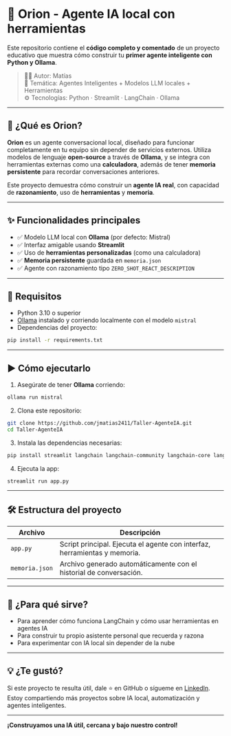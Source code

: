 # 🧠 Orion - Agente IA local con herramientas

Este repositorio contiene el **código completo y comentado** de un proyecto educativo que muestra cómo construir tu **primer agente inteligente con Python y Ollama**.

> 👨‍💻 Autor: Matías  
> 🧩 Temática: Agentes Inteligentes + Modelos LLM locales + Herramientas  
> ⚙️ Tecnologías: Python · Streamlit · LangChain · Ollama

---

## 🚀 ¿Qué es Orion?

**Orion** es un agente conversacional local, diseñado para funcionar completamente en tu equipo sin depender de servicios externos. Utiliza modelos de lenguaje **open-source** a través de **Ollama**, y se integra con herramientas externas como una **calculadora**, además de tener **memoria persistente** para recordar conversaciones anteriores.

Este proyecto demuestra cómo construir un **agente IA real**, con capacidad de **razonamiento**, uso de **herramientas** y **memoria**.

---

## ✨ Funcionalidades principales

- ✅ Modelo LLM local con **Ollama** (por defecto: Mistral)
- ✅ Interfaz amigable usando **Streamlit**
- ✅ Uso de **herramientas personalizadas** (como una calculadora)
- ✅ **Memoria persistente** guardada en `memoria.json`
- ✅ Agente con razonamiento tipo `ZERO_SHOT_REACT_DESCRIPTION`

---

## 🧩 Requisitos

- Python 3.10 o superior
- [Ollama](https://ollama.com) instalado y corriendo localmente con el modelo `mistral`
- Dependencias del proyecto:

```bash
pip install -r requirements.txt
````

---

## ▶️ Cómo ejecutarlo

1. Asegúrate de tener **Ollama** corriendo:

```bash
ollama run mistral
```

2. Clona este repositorio:

```bash
git clone https://github.com/jmatias2411/Taller-AgenteIA.git
cd Taller-AgenteIA
```

3. Instala las dependencias necesarias:

```bash
pip install streamlit langchain langchain-community langchain-core langchain-ollama
```

4. Ejecuta la app:

```bash
streamlit run app.py
```

---

## 🛠 Estructura del proyecto

| Archivo        | Descripción                                                               |
| -------------- | ------------------------------------------------------------------------- |
| `app.py`       | Script principal. Ejecuta el agente con interfaz, herramientas y memoria. |
| `memoria.json` | Archivo generado automáticamente con el historial de conversación.        |

---

## 🎯 ¿Para qué sirve?

* Para aprender cómo funciona LangChain y cómo usar herramientas en agentes IA
* Para construir tu propio asistente personal que recuerda y razona
* Para experimentar con IA local sin depender de la nube

---

## 💡 ¿Te gustó?

Si este proyecto te resulta útil, dale ⭐ en GitHub o sígueme en [LinkedIn](https://www.linkedin.com/in/matias-palomino-luna24/).
Estoy compartiendo más proyectos sobre IA local, automatización y agentes inteligentes.

---

**¡Construyamos una IA útil, cercana y bajo nuestro control!**
